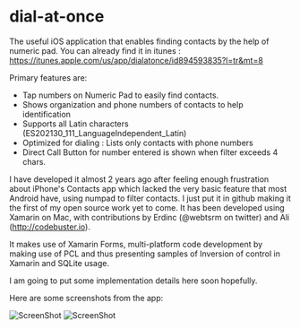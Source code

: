 # dial-at-once

The useful iOS application that enables finding contacts by the help of numeric pad.
You can already find it in itunes : https://itunes.apple.com/us/app/dialatonce/id894593835?l=tr&mt=8

Primary features are:

- Tap numbers on Numeric Pad to easily find contacts.
- Shows organization and phone numbers of contacts to help identification
- Supports all Latin characters (ES202130_111_LanguageIndependent_Latin)
- Optimized for dialing : Lists only contacts with phone numbers
- Direct Call Button for number entered is shown when filter exceeds 4 chars.

I have developed it almost 2 years ago after feeling enough frustration about iPhone's Contacts app which lacked the very basic feature that most Android have, using numpad to filter contacts.
I just put it in github making it the first of my open source work yet to come.
It has been developed using Xamarin on Mac, with contributions by Erdinc (@webtsrm on twitter) and Ali (http://codebuster.io).

It makes use of Xamarin Forms, multi-platform code development by making use of PCL and thus presenting samples of Inversion of control in Xamarin and SQLite usage.

I am going to put some implementation details here soon hopefully.

Here are some screenshots from the app: 

![ScreenShot](http://a1.mzstatic.com/us/r30/Purple4/v4/61/54/a7/6154a768-c68a-c064-fff5-92a50afa1cf9/screen568x568.jpeg)
![ScreenShot](http://a3.mzstatic.com/us/r30/Purple4/v4/29/db/5e/29db5ef7-a436-0873-7245-9859a5f9ce6a/screen568x568.jpeg)

